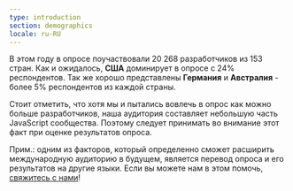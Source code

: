```yaml
---
type: introduction
section: demographics
locale: ru-RU
---
```


В этом году в опросе поучаствовали 20 268 разработчиков из 153 стран.
Как и ожидалось, **США** доминирует в опросе с 24% респондентов. Так же хорошо представлены **Германия** и **Австралия** - более 5%
респондентов из каждой страны.

Стоит отметить, что хотя мы и пытались вовлечь в опрос как можно больше разработчиков, наша аудитория составляет небольшую часть JavaScript сообщества. Поэтому следует принимать во
внимание этот факт при оценке результатов опроса.

Прим.: одним из факторов, который определенно сможет расширить международную аудиторию в будущем, является перевод опроса и его результатов на другие языки. Если вы можете нам в этом помочь, [свяжитесь с нами](https://github.com/StateOfJS/StateOfJS/issues/87)!
